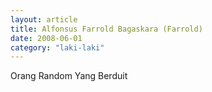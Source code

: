 ```yaml
---
layout: article
title: Alfonsus Farrold Bagaskara (Farrold)
date: 2008-06-01
category: "laki-laki"
---
```

Orang Random Yang Berduit

